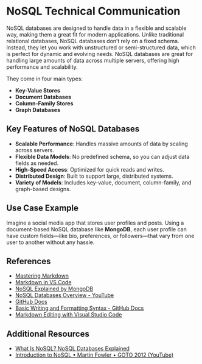 # NoSQL Technical Communication

NoSQL databases are designed to handle data in a flexible and scalable way, making them a great fit for modern applications. Unlike traditional relational databases, NoSQL databases don’t rely on a fixed schema. Instead, they let you work with unstructured or semi-structured data, which is perfect for dynamic and evolving needs. NoSQL databases are great for handling large amounts of data across multiple servers, offering high performance and scalability. 

They come in four main types:
- **Key-Value Stores**
- **Document Databases**
- **Column-Family Stores**
- **Graph Databases**

## Key Features of NoSQL Databases
- **Scalable Performance**: Handles massive amounts of data by scaling across servers.
- **Flexible Data Models**: No predefined schema, so you can adjust data fields as needed.
- **High-Speed Access**: Optimized for quick reads and writes.
- **Distributed Design**: Built to support large, distributed systems.
- **Variety of Models**: Includes key-value, document, column-family, and graph-based designs.

## Use Case Example
Imagine a social media app that stores user profiles and posts. Using a document-based NoSQL database like **MongoDB**, each user profile can have custom fields—like bio, preferences, or followers—that vary from one user to another without any hassle.

## References
- [Mastering Markdown](https://www.markdownguide.org/)
- [Markdown in VS Code](https://code.visualstudio.com/docs/languages/markdown)
- [NoSQL Explained by MongoDB](https://www.mongodb.com/nosql-explained)
- [NoSQL Databases Overview - YouTube](https://www.youtube.com/)
- [GitHub Docs](https://docs.github.com/)
- [Basic Writing and Formatting Syntax - GitHub Docs](https://docs.github.com/en/get-started/writing-on-github/basic-writing-and-formatting-syntax)
- [Markdown Editing with Visual Studio Code](https://code.visualstudio.com/)

## Additional Resources
- [What Is NoSQL? NoSQL Databases Explained](https://www.mongodb.com/what-is-nosql)
- [Introduction to NoSQL • Martin Fowler • GOTO 2012 (YouTube)](https://www.youtube.com/)
